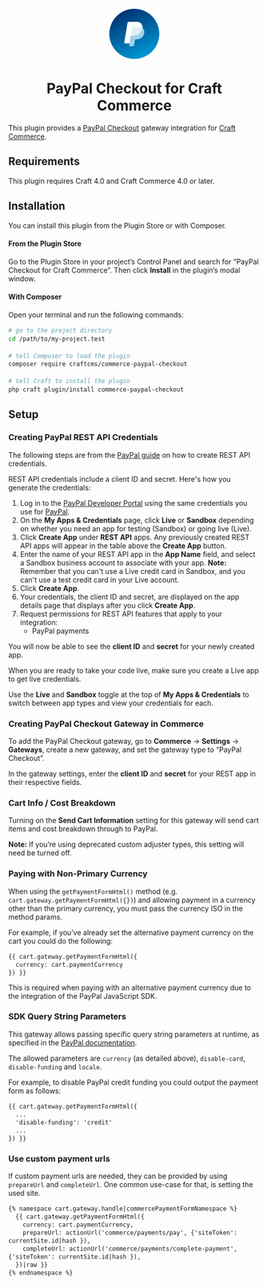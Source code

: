 <p align="center"><img src="./src/icon.svg" width="100" height="100" alt="PayPal Checkout for Craft Commerce icon"></p>
<h1 align="center">PayPal Checkout for Craft Commerce</h1>

This plugin provides a [PayPal Checkout](https://www.paypal.com/uk/webapps/mpp/checkout) gateway integration for [Craft Commerce](https://craftcms.com/commerce).

## Requirements

This plugin requires Craft 4.0 and Craft Commerce 4.0 or later.

## Installation

You can install this plugin from the Plugin Store or with Composer.

#### From the Plugin Store

Go to the Plugin Store in your project’s Control Panel and search for “PayPal Checkout for Craft Commerce”. Then click **Install** in the plugin’s modal window.

#### With Composer

Open your terminal and run the following commands:

```bash
# go to the project directory
cd /path/to/my-project.test

# tell Composer to load the plugin
composer require craftcms/commerce-paypal-checkout

# tell Craft to install the plugin
php craft plugin/install commerce-paypal-checkout
```

## Setup

### Creating PayPal REST API Credentials

The following steps are from the [PayPal guide](https://www.paypal.com/us/smarthelp/article/how-do-i-create-rest-api-credentials-ts1949) on how to create REST API credentials. 

REST API credentials include a client ID and secret. Here's how you generate the credentials:

1. Log in to the [PayPal Developer Portal](https://developer.paypal.com/) using the same credentials you use for [PayPal](https://paypal.com/).
2. On the **My Apps & Credentials** page, click **Live** or **Sandbox** depending on whether you need an app for testing (Sandbox) or going live (Live).
3. Click **Create App** under **REST API** apps. Any previously created REST API apps will appear in the table above the **Create App** button.
4. Enter the name of your REST API app in the **App Name** field, and select a Sandbox business account to associate with your app.
**Note:** Remember that you can't use a Live credit card in Sandbox, and you can't use a test credit card in your Live account.
5. Click **Create App**.
6. Your credentials, the client ID and secret, are displayed on the app details page that displays after you click **Create App**.
7. Request permissions for REST API features that apply to your integration:
    - PayPal payments

You will now be able to see the **client ID** and **secret** for your newly created app.

When you are ready to take your code live, make sure you create a Live app to get live credentials.

Use the **Live** and **Sandbox** toggle at the top of **My Apps & Credentials** to switch between app types and view your credentials for each.

### Creating PayPal Checkout Gateway in Commerce

To add the PayPal Checkout gateway, go to **Commerce** → **Settings** → **Gateways**, create a new gateway, and set the gateway type to “PayPal Checkout”.

In the gateway settings, enter the **client ID** and **secret** for your REST app in their respective fields.

### Cart Info / Cost Breakdown

Turning on the **Send Cart Information** setting for this gateway will send cart items and cost breakdown through to PayPal.

**Note:** If you’re using deprecated custom adjuster types, this setting will need be turned off.

### Paying with Non-Primary Currency

When using the `getPaymentFormHtml()` method (e.g. `cart.gateway.getPaymentFormHtml({})`) and allowing payment in a currency other than the primary currency, you must pass the currency ISO in the method params.

For example, if you’ve already set the alternative payment currency on the cart you could do the following:

```twig
{{ cart.gateway.getPaymentFormHtml({
  currency: cart.paymentCurrency
}) }}
```

This is required when paying with an alternative payment currency due to the integration of the PayPal JavaScript SDK.

### SDK Query String Parameters

This gateway allows passing specific query string parameters at runtime, as specified in the [PayPal documentation](https://developer.paypal.com/docs/checkout/reference/customize-sdk/#query-parameters).

The allowed parameters are `currency` (as detailed above), `disable-card`, `disable-funding` and `locale`.

For example, to disable PayPal credit funding you could output the payment form as follows:

```twig
{{ cart.gateway.getPaymentFormHtml({
  ...
  'disable-funding': 'credit'
  ...
}) }}
```

### Use custom payment urls

If custom payment urls are needed, they can be provided by using `prepareUrl` and `completeUrl`. One common use-case for that, is setting the used site.

```cart
{% namespace cart.gateway.handle|commercePaymentFormNamespace %}
  {{ cart.gateway.getPaymentFormHtml({
    currency: cart.paymentCurrency,
    prepareUrl: actionUrl('commerce/payments/pay', {'siteToken': currentSite.id|hash }),
    completeUrl: actionUrl('commerce/payments/complete-payment', {'siteToken': currentSite.id|hash }),
  })|raw }}
{% endnamespace %}
```

